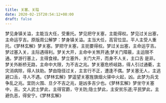 ```yaml
---
title: 关塞、关隘
date: 2020-02-15T20:54:12+08:00
draft: false
---
```


梦见身镇关溢，主能当大任，受重托。梦见把守关塞，主能得权。梦见过关出塞，主命运亨吉。原版周公解梦：梦身镇关溢。主当大任，高官位显。平人主受人重托。《梦林玄解》梦关塞。梦把守关塞，主扼要得权。梦过关出塞，主命运亨吉。梦过塞入关，主际遇得利。梦关大开，主命中关煞开通;梦关门障蔽，主运限不通。梦游行塞上，主得食禄。梦立塞外，关门大开，而身不人关，主口舌 是非。梦关外断桥无路，主命中大限，为不吉之兆。梦关塞危桥岐路，得人引过通衢，主灾消病除，得人扶助。梦由隐径过关，主言行不正，遭逢不偶。梦关塞无人，主逃避口舌，寻人不遇。《梦林玄解》梦遥望关塞旌旗烟火驿中火起，凶。此梦为兵戈争乱之兆。宜防火围、旦夕不吉之兆，是凶多吉少也。《梦林玄解》梦坐守关塞中，吉。文人武士梦此，主得官爵，守关防;隐士梦此，主安贫乐道;平民梦此，主避仇恶，得安宁。《梦林玄解》